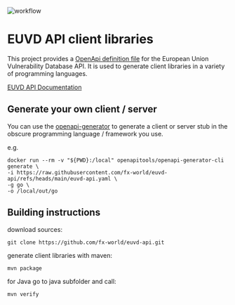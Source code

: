 ![workflow](https://github.com/fx-world/euvd-api/actions/workflows/build.yml/badge.svg)

# EUVD API client libraries

This project provides a [OpenApi definition file](euvd-api.yaml) for the European Union Vulnerability Database API.
It is used to generate client libraries in a variety of programming languages.

[EUVD API Documentation](https://euvd.enisa.europa.eu/apidoc)

## Generate your own client / server

You can use the [openapi-generator](https://github.com/OpenAPITools/openapi-generator) to generate a client or server stub in the obscure programming language / framework you use.

e.g.

	docker run --rm -v "${PWD}:/local" openapitools/openapi-generator-cli generate \
    -i https://raw.githubusercontent.com/fx-world/euvd-api/refs/heads/main/euvd-api.yaml \
    -g go \
    -o /local/out/go

## Building instructions

download sources:
 
	git clone https://github.com/fx-world/euvd-api.git
	
generate client libraries with maven:
 
	mvn package
	
for Java go to java subfolder and call:

	mvn verify
	